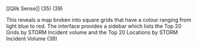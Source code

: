 [[Qlik Sense]] (35) (39)

This reveals a map broken into square grids that have a colour ranging from light blue to red.  The interface provides a sidebar which lists the Top 20 Grids by STORM Incident volume and the Top 20 Locations by STORM Incident Volume (39)